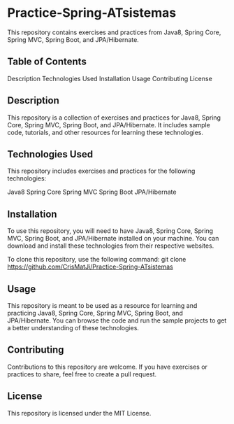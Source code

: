 # Practice-Spring-ATsistemas
This repository contains exercises and practices from Java8, Spring Core, Spring MVC, Spring Boot, and JPA/Hibernate.

## Table of Contents
Description
Technologies Used
Installation
Usage
Contributing
License
## Description
This repository is a collection of exercises and practices for Java8, Spring Core, Spring MVC, Spring Boot, and JPA/Hibernate. It includes sample code, tutorials, and other resources for learning these technologies.

## Technologies Used
This repository includes exercises and practices for the following technologies:

Java8
Spring Core
Spring MVC
Spring Boot
JPA/Hibernate

## Installation
To use this repository, you will need to have Java8, Spring Core, Spring MVC, Spring Boot, and JPA/Hibernate installed on your machine. You can download and install these technologies from their respective websites.

To clone this repository, use the following command:
git clone https://github.com/CrisMatJi/Practice-Spring-ATsistemas

## Usage
This repository is meant to be used as a resource for learning and practicing Java8, Spring Core, Spring MVC, Spring Boot, and JPA/Hibernate. You can browse the code and run the sample projects to get a better understanding of these technologies.

## Contributing
Contributions to this repository are welcome. If you have exercises or practices to share, feel free to create a pull request.

## License
This repository is licensed under the MIT License.
